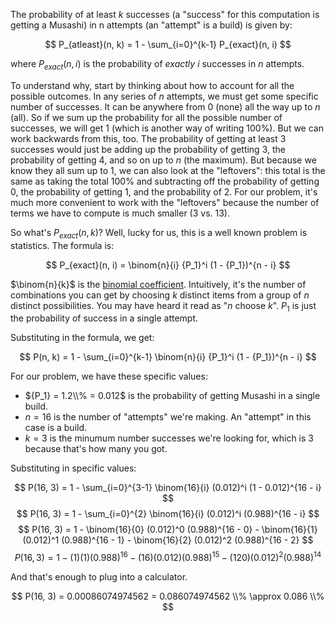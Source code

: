 The probability of at least *k* successes (a "success" for this computation is getting a Musashi) in n attempts (an "attempt" is a build) is given by:

$$ P_{atleast}(n, k) = 1 - \sum_{i=0}^{k-1} P_{exact}(n, i) $$

where $P_{exact}(n, i)$ is the probability of *exactly* *i* successes in *n* attempts.

To understand why, start by thinking about how to account for all the possible outcomes. In any series of *n* attempts, we must get some specific number of successes. It can be anywhere from 0 (none) all the way up to *n* (all). So if we sum up the probability for all the possible number of successes, we will get 1 (which is another way of writing 100%). But we can work backwards from this, too. The probability of getting at least 3 successes would just be adding up the probability of getting 3, the probability of getting 4, and so on up to *n* (the maximum). But because we know they all sum up to 1, we can also look at the "leftovers": this total is the same as taking the total 100% and subtracting off the probability of getting 0, the probability of getting 1, and the probability of 2. For our problem, it's much more convenient to work with the "leftovers" because the number of terms we have to compute is much smaller (3 vs. 13).

So what's $P_{exact}(n, k)$? Well, lucky for us, this is a well known problem is statistics. The formula is:

$$ P_{exact}(n, i) = \binom{n}{i} {P_1}^i (1 - {P_1})^{n - i} $$

$\binom{n}{k}$ is the [binomial coefficient](https://mathworld.wolfram.com/BinomialCoefficient.html). Intuitively, it's the number of combinations you can get by choosing *k* distinct items from a group of *n* distinct possibilities. You may have heard it read as "*n* choose *k*". ${P_1}$ is just the probability of success in a single attempt.

Substituting in the formula, we get:

$$ P(n, k) = 1 - \sum_{i=0}^{k-1} \binom{n}{i} {P_1}^i (1 - {P_1})^{n - i} $$

For our problem, we have these specific values:

* ${P_1} = 1.2\\% = 0.012$ is the probability of getting Musashi in a single build.
* $n = 16$ is the number of "attempts" we're making. An "attempt" in this case is a build.
* $k = 3$ is the minumum number successes we're looking for, which is 3 because that's how many you got.

Substituting in specific values:

$$ P(16, 3) = 1 - \sum_{i=0}^{3-1} \binom{16}{i} (0.012)^i (1 - 0.012)^{16 - i} $$
$$ P(16, 3) = 1 - \sum_{i=0}^{2} \binom{16}{i} (0.012)^i (0.988)^{16 - i} $$
$$ P(16, 3) = 1 - \binom{16}{0} (0.012)^0 (0.988)^{16 - 0} - \binom{16}{1} (0.012)^1 (0.988)^{16 - 1} - \binom{16}{2} (0.012)^2 (0.988)^{16 - 2} $$
$$ P(16, 3) = 1 - (1) (1) (0.988)^{16} - (16) (0.012) (0.988)^{15} - (120) (0.012)^2 (0.988)^{14} $$

And that's enough to plug into a calculator.

$$ P(16, 3) = 0.00086074974562 = 0.086074974562 \\% \approx 0.086 \\% $$

